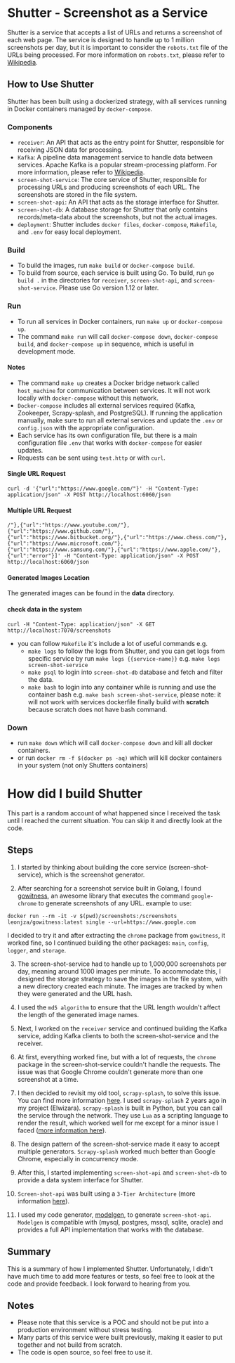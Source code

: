 # Shutter - Screenshot as a Service
Shutter is a service that accepts a list of URLs and returns a screenshot of each web page. The service is designed to handle up to 1 million screenshots per day, but it is important to consider the `robots.txt` file of the URLs being processed. For more information on `robots.txt`, please refer to [Wikipedia](https://en.wikipedia.org/wiki/Robots_exclusion_standard).

## How to Use Shutter
Shutter has been built using a dockerized strategy, with all services running in Docker containers managed by `docker-compose`.

### Components
- `receiver`: An API that acts as the entry point for Shutter, responsible for receiving JSON data for processing.
- `Kafka`: A pipeline data management service to handle data between services. Apache Kafka is a popular stream-processing platform. For more information, please refer to [Wikipedia](https://en.wikipedia.org/wiki/Apache_Kafka).
- `screen-shot-service`: The core service of Shutter, responsible for processing URLs and producing screenshots of each URL. The screenshots are stored in the file system.
- `screen-shot-api`: An API that acts as the storage interface for Shutter.
- `screen-shot-db`: A database storage for Shutter that only contains records/meta-data about the screenshots, but not the actual images.
- `deployment`: Shutter includes `docker files`, `docker-compose`, `Makefile`, and `.env` for easy local deployment.

### Build
- To build the images, run `make build` or `docker-compose build`.
- To build from source, each service is built using Go. To build, run `go build .` in the directories for `receiver`, `screen-shot-api`, and `screen-shot-service`. Please use Go version 1.12 or later.

### Run
- To run all services in Docker containers, run `make up` or `docker-compose up`.
- The command `make run` will call `docker-compose down`, `docker-compose build`, and `docker-compose up` in sequence, which is useful in development mode.

#### Notes
- The command `make up` creates a Docker bridge network called `host_machine` for communication between services. It will not work locally with `docker-compose` without this network.
- `Docker-compose` includes all external services required (Kafka, Zookeeper, Scrapy-splash, and PostgreSQL). If running the application manually, make sure to run all external services and update the `.env` or `config.json` with the appropriate configuration.
- Each service has its own configuration file, but there is a main configuration file `.env` that works with `docker-compose` for easier updates.
- Requests can be sent using `test.http` or with `curl`.
#### Single URL Request
```
curl -d '{"url":"https://www.google.com/"}' -H "Content-Type: application/json" -X POST http://localhost:6060/json
```
#### Multiple URL Request
```
/"},{"url":"https://www.youtube.com/"},{"url":"https://www.github.com/"},{"url":"https://www.bitbucket.org/"},{"url":"https://www.chess.com/"},{"url":"https://www.microsoft.com/"},{"url":"https://www.samsung.com/"},{"url":"https://www.apple.com/"},{"url":"error"}]' -H "Content-Type: application/json" -X POST http://localhost:6060/json
```
#### Generated Images Location
The generated images can be found in the **data** directory.
#### check data in the system 
```
curl -H "Content-Type: application/json" -X GET http://localhost:7070/screenshots
```
- you can follow `Makefile` it's include a lot of useful commands e.g.
  - `make logs` to follow the logs from Shutter, and you can get logs from specific service by run `make logs {{service-name}}` e.g. `make logs screen-shot-service`
  - `make psql` to login into `screen-shot-db` database and fetch and filter the data.
  - `make bash` to login into any container while is running and use the container bash e.g. `make bash screen-shot-service`, please note: it will not work with services dockerfile finally build with **scratch** because scratch does not have bash command.

### Down
- run `make down` which will call `docker-compose down` and kill all docker containers.
- or run `docker rm -f $(docker ps -aq)` which will kill docker containers in your system (not only Shutters containers)

# How did I build Shutter

This part is a random account of what happened since I received the task until I reached the current situation. You can skip it and directly look at the code.

## Steps
1. I started by thinking about building the core service (screen-shot-service), which is the screenshot generator.

2. After searching for a screenshot service built in Golang, I found [gowitness](https://en.wikipedia.org/wiki/Apache_Kafka), an awesome library that executes the command `google-chrome` to generate screenshots of any URL.
example to use:

```
docker run --rm -it -v $(pwd)/screenshots:/screenshots leonjza/gowitness:latest single --url=https://www.google.com
```
I decided to try it and after extracting the `chrome` package from `gowitness`, it worked fine, so I continued building the other packages: `main`, `config`, `logger`, and `storage`.

3. The screen-shot-service had to handle up to 1,000,000 screenshots per day, meaning around 1000 images per minute. To accommodate this, I designed the storage strategy to save the images in the file system, with a new directory created each minute. The images are tracked by when they were generated and the URL hash.

4. I used the `md5 algorithm` to ensure that the URL length wouldn't affect the length of the generated image names.

5. Next, I worked on the `receiver` service and continued building the Kafka service, adding Kafka clients to both the screen-shot-service and the receiver.

6. At first, everything worked fine, but with a lot of requests, the `chrome` package in the screen-shot-service couldn't handle the requests. The issue was that Google Chrome couldn't generate more than one screenshot at a time.

7. I then decided to revisit my old tool, `scrapy-splash`, to solve this issue. You can find more information [here](https://github.com/scrapy-plugins/scrapy-splash). I used `scrapy-splash` 2 years ago in my project (Elwizara). `scrapy-splash` is built in Python, but you can call the service through the network. They use `Lua` as a scripting language to render the result, which worked well for me except for a minor issue I faced ([more information here](https://github.com/scrapy-plugins/scrapy-splash/issues/186)).

8. The design pattern of the screen-shot-service made it easy to accept multiple generators. `Scrapy-splash` worked much better than Google Chrome, especially in concurrency mode.

9. After this, I started implementing `screen-shot-api` and `screen-shot-db` to provide a data system interface for Shutter.

10. `Screen-shot-api` was built using a `3-Tier Architecture` (more information [here](https://en.wikipedia.org/wiki/Multitier_architecture)).

11. I used my code generator, [modelgen](https://github.com/tarekbadrshalaan/modelgen), to generate `screen-shot-api`. `Modelgen` is compatible with (mysql, postgres, mssql, sqlite, oracle) and provides a full API implementation that works with the database.

## Summary

This is a summary of how I implemented Shutter. Unfortunately, I didn't have much time to add more features or tests, so feel free to look at the code and provide feedback. I look forward to hearing from you.

## Notes
- Please note that this service is a POC and should not be put into a production environment without stress testing.
- Many parts of this service were built previously, making it easier to put together and not build from scratch.
- The code is open source, so feel free to use it.
